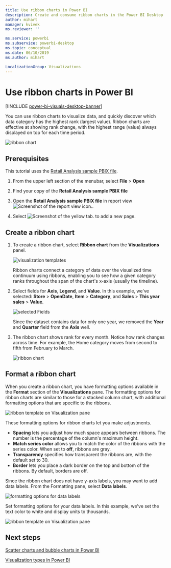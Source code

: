 ```yaml
---
title: Use ribbon charts in Power BI
description: Create and consume ribbon charts in the Power BI Desktop
author: mihart
manager: kvivek
ms.reviewer: ''

ms.service: powerbi
ms.subservice: powerbi-desktop
ms.topic: conceptual
ms.date: 06/10/2019
ms.author: mihart

LocalizationGroup: Visualizations
---
```

# Use ribbon charts in Power BI

[!INCLUDE [power-bi-visuals-desktop-banner](../includes/power-bi-visuals-desktop-banner.md)]

You can use ribbon charts to visualize data, and quickly discover which data category has the highest rank (largest value). Ribbon charts are effective at showing rank change, with the highest range (value) always displayed on top for each time period. 

![ribbon chart](media/desktop-ribbon-charts/ribbon-charts-01.png)

## Prerequisites

This tutorial uses the [Retail Analysis sample PBIX file](http://download.microsoft.com/download/9/6/D/96DDC2FF-2568-491D-AAFA-AFDD6F763AE3/Retail%20Analysis%20Sample%20PBIX.pbix).

1. From the upper left section of the menubar, select **File** > **Open**
   
2. Find your copy of the **Retail Analysis sample PBIX file**

1. Open the **Retail Analysis sample PBIX file** in report view ![Screenshot of the report view icon.](media/power-bi-visualization-kpi/power-bi-report-view.png).

1. Select ![Screenshot of the yellow tab.](media/power-bi-visualization-kpi/power-bi-yellow-tab.png) to add a new page.

## Create a ribbon chart

1. To create a ribbon chart, select **Ribbon chart** from the **Visualizations** panel.

    ![visualization templates](media/desktop-ribbon-charts/power-bi-template.png)

    Ribbon charts connect a category of data over the visualized time continuum using ribbons, enabling you to see how a given category ranks throughout the span of the chart's x-axis (usually the timeline).

2. Select fields for **Axis**, **Legend**, and **Value**.  In this example, we've selected: **Store** > **OpenDate**, **Item** > **Category**, and **Sales** > **This year sales** > **Value**.  

    ![selected Fields](media/desktop-ribbon-charts/power-bi-ribbon-values.png)

    Since the dataset contains data for only one year, we removed the **Year** and **Quarter** field from the **Axis** well.

3. The ribbon chart shows rank for every month. Notice how rank changes across time.  For example, the Home category moves from second to fifth from February to March.

    ![ribbon chart](media/desktop-ribbon-charts/power-bi-ribbon.png)

## Format a ribbon chart
When you create a ribbon chart, you have formatting options available in the **Format** section of the **Visualizations** pane. The formatting options for ribbon charts are similar to those for a stacked column chart, with additional formatting options that are specific to the ribbons.

![ribbon template on Visualization pane](media/desktop-ribbon-charts/power-bi-format-ribbon.png)

These formatting options for ribbon charts let you make adjustments.

* **Spacing** lets you adjust how much space appears between ribbons. The number is the percentage of the column's maximum height.
* **Match series color** allows you to match the color of the ribbons with the series color. When set to **off**, ribbons are gray.
* **Transparency** specifies how transparent the ribbons are, with the default set to 30.
* **Border** lets you place a dark border on the top and bottom of the ribbons. By default, borders are off.

Since the ribbon chart does not have y-axis labels, you may want to add data labels. From the Formatting pane, select **Data labels**. 

![formatting options for data labels](media/desktop-ribbon-charts/power-bi-labels.png)

Set formatting options for your data labels.  In this example, we've set the text color to white and display units to thousands.

![ribbon template on Visualization pane](media/desktop-ribbon-charts/power-bi-data-labels.png)

## Next steps

[Scatter charts and bubble charts in Power BI](power-bi-visualization-scatter.md)

[Visualization types in Power BI](power-bi-visualization-types-for-reports-and-q-and-a.md)